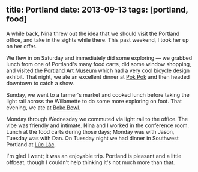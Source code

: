 title: Portland
date: 2013-09-13
tags: [portland, food]
---

A while back, Nina threw out the idea that we should visit the Portland office, and take in the sights while there. This past weekend, I took her up on her offer.

We flew in on Saturday and immediately did some exploring &mdash; we grabbed lunch from one of Portland's many food carts, did some window shopping, and visited the [Portland Art Museum](http://portlandartmuseum.org/) which had a very cool bicycle design exhibit. That night, we ate an excellent dinner at [Pok Pok](http://www.pokpokpdx.com/home) and then headed downtown to catch a show.

Sunday, we went to a farmer's market and cooked lunch before taking the light rail across the Willamette to do some more exploring on foot. That evening, we ate at [Boke Bowl](http://bokebowl.com/).

Monday through Wednesday we commuted via light rail to the office. The vibe was friendly and intimate. Nina and I worked in the conference room. Lunch at the food carts during those days; Monday was with Jason, Tuesday was with Dan. On Tuesday night we had dinner in Southwest Portland at [Lúc Lác](http://www.luclackitchen.com/).

I'm glad I went; it was an enjoyable trip. Portland is pleasant and a little offbeat, though I couldn't help thinking it's not much more than that.